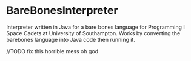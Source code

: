 # BareBonesInterpreter
Interpreter written in Java for a bare bones language for Programming I Space Cadets at University of Southampton. Works by converting the barebones language into Java code then running it.

//TODO fix this horrible mess oh god
